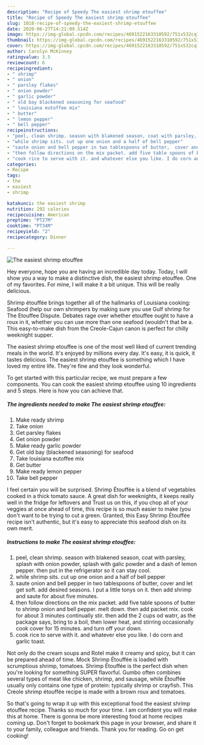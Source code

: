 ```yaml
---
description: "Recipe of Speedy The easiest shrimp etouffee"
title: "Recipe of Speedy The easiest shrimp etouffee"
slug: 1018-recipe-of-speedy-the-easiest-shrimp-etouffee
date: 2020-06-27T14:21:09.514Z
image: https://img-global.cpcdn.com/recipes/4691522163310592/751x532cq70/the-easiest-shrimp-etouffee-recipe-main-photo.jpg
thumbnail: https://img-global.cpcdn.com/recipes/4691522163310592/751x532cq70/the-easiest-shrimp-etouffee-recipe-main-photo.jpg
cover: https://img-global.cpcdn.com/recipes/4691522163310592/751x532cq70/the-easiest-shrimp-etouffee-recipe-main-photo.jpg
author: Carolyn McKinney
ratingvalue: 3.5
reviewcount: 6
recipeingredient:
- " shrimp"
- " onion"
- " parsley flakes"
- " onion powder"
- " garlic powder"
- " old bay blackened seasoning for seafood"
- " louisiana eutoffee mix"
- " butter"
- " lemon pepper"
- " bell pepper"
recipeinstructions:
- "peel, clean shrimp. season with blakened season, coat with parsley, splash with onion powder, splash with galic powder and a dash of lemon pepper. then put in the refrigerator so it can stay cool."
- "while shrimp sits. cut up one onion and a half of bell pepper"
- "saute onion and bell pepper in two tablespoons of butter,  cover and let get soft. add desired seasons. I put a little tonys on it. then add shrimp and saute for about five minutes."
- "then follow directions on the mix packet. add five table spoons of butter to shrimp onion and bell pepper.  melt down. then add packet mix. cook for about 3 minutes continually stir. then add the 2 cups od watrr, as the package says, bring to a boil, then lower heat, and stirring occasionally cook cover for 15 minutes.  and turn off your down."
- "cook rice to serve with it. and whatever else you like. I do corn and garlic toast."
categories:
- Recipe
tags:
- the
- easiest
- shrimp

katakunci: the easiest shrimp 
nutrition: 292 calories
recipecuisine: American
preptime: "PT27M"
cooktime: "PT34M"
recipeyield: "2"
recipecategory: Dinner

---
```



![The easiest shrimp etouffee](https://img-global.cpcdn.com/recipes/4691522163310592/751x532cq70/the-easiest-shrimp-etouffee-recipe-main-photo.jpg)

Hey everyone, hope you are having an incredible day today. Today, I will show you a way to make a distinctive dish, the easiest shrimp etouffee. One of my favorites. For mine, I will make it a bit unique. This will be really delicious.

Shrimp étouffée brings together all of the hallmarks of Louisiana cooking: Seafood (help our own shrimpers by making sure you use Gulf shrimp for The Etouffee Dispute. Debates rage over whether etouffee ought to have a roux in it, whether you can use more than one seafood (wouldn&#39;t that be a. This easy-to-make dish from the Creole-Cajun canon is perfect for chilly weeknight supper.

The easiest shrimp etouffee is one of the most well liked of current trending meals in the world. It's enjoyed by millions every day. It's easy, it is quick, it tastes delicious. The easiest shrimp etouffee is something which I have loved my entire life. They're fine and they look wonderful.


To get started with this particular recipe, we must prepare a few components. You can cook the easiest shrimp etouffee using 10 ingredients and 5 steps. Here is how you can achieve that.

<!--inarticleads1-->

##### The ingredients needed to make The easiest shrimp etouffee:

1. Make ready  shrimp
1. Take  onion
1. Get  parsley flakes
1. Get  onion powder
1. Make ready  garlic powder
1. Get  old bay (blackened seasoning) for seafood
1. Take  louisiana eutoffee mix
1. Get  butter
1. Make ready  lemon pepper
1. Take  bell pepper


I feel certain you will be surprised. Shrimp Étouffée is a blend of vegetables cooked in a thick tomato sauce. A great dish for weeknights, it keeps really well in the fridge for leftovers and Trust us on this, if you chop all of your veggies at once ahead of time, this recipe is so much easier to make (you don&#39;t want to be trying to cut a green. Granted, this Easy Shrimp Étouffée recipe isn&#39;t authentic, but it&#39;s easy to appreciate this seafood dish on its own merit. 

<!--inarticleads2-->

##### Instructions to make The easiest shrimp etouffee:

1. peel, clean shrimp. season with blakened season, coat with parsley, splash with onion powder, splash with galic powder and a dash of lemon pepper. then put in the refrigerator so it can stay cool.
1. while shrimp sits. cut up one onion and a half of bell pepper
1. saute onion and bell pepper in two tablespoons of butter,  cover and let get soft. add desired seasons. I put a little tonys on it. then add shrimp and saute for about five minutes.
1. then follow directions on the mix packet. add five table spoons of butter to shrimp onion and bell pepper.  melt down. then add packet mix. cook for about 3 minutes continually stir. then add the 2 cups od watrr, as the package says, bring to a boil, then lower heat, and stirring occasionally cook cover for 15 minutes.  and turn off your down.
1. cook rice to serve with it. and whatever else you like. I do corn and garlic toast.


Not only do the cream soups and Rotel make it creamy and spicy, but it can be prepared ahead of time. Mock Shrimp Étouffée is loaded with scrumptious shrimp, tomatoes. Shrimp Étouffée is the perfect dish when you&#39;re looking for something SUPER flavorful. Gumbo often combines several types of meat like chicken, shrimp, and sausage, while Étouffée usually only contains one type of protein: typically shrimp or crayfish. This Creole shrimp étouffée recipe is made with a brown roux and tomatoes. 

So that's going to wrap it up with this exceptional food the easiest shrimp etouffee recipe. Thanks so much for your time. I am confident you will make this at home. There is gonna be more interesting food at home recipes coming up. Don't forget to bookmark this page in your browser, and share it to your family, colleague and friends. Thank you for reading. Go on get cooking!
